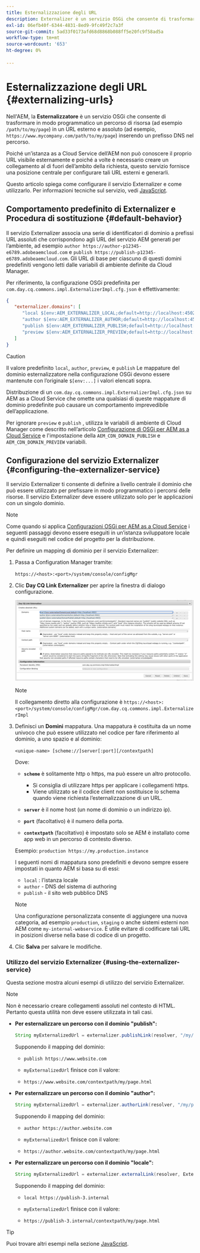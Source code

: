 ```yaml
---
title: Esternalizzazione degli URL
description: Externalizer è un servizio OSGi che consente di trasformare in modo programmatico un percorso di risorsa in un URL esterno e assoluto.
exl-id: 06efb40f-6344-4831-8ed9-9fc49f2c7a3f
source-git-commit: 5ad33f0173afd68d8868b088ff5e20fc9f58ad5a
workflow-type: tm+mt
source-wordcount: '653'
ht-degree: 0%

---
```


# Esternalizzazione degli URL {#externalizing-urls}

Nell&#39;AEM, la **Esternalizzatore** è un servizio OSGi che consente di trasformare in modo programmatico un percorso di risorsa (ad esempio `/path/to/my/page`) in un URL esterno e assoluto (ad esempio, `https://www.mycompany.com/path/to/my/page`) inserendo un prefisso DNS nel percorso.

Poiché un’istanza as a Cloud Service dell’AEM non può conoscere il proprio URL visibile esternamente e poiché a volte è necessario creare un collegamento al di fuori dell’ambito della richiesta, questo servizio fornisce una posizione centrale per configurare tali URL esterni e generarli.

Questo articolo spiega come configurare il servizio Externalizer e come utilizzarlo. Per informazioni tecniche sul servizio, vedi [JavaScript](https://www.adobe.io/experience-manager/reference-materials/cloud-service/javadoc/com/day/cq/commons/Externalizer.html).

## Comportamento predefinito di Externalizer e Procedura di sostituzione {#default-behavior}

Il servizio Externalizer associa una serie di identificatori di dominio a prefissi URL assoluti che corrispondono agli URL del servizio AEM generati per l’ambiente, ad esempio `author https://author-p12345-e6789.adobeaemcloud.com` e `publish https://publish-p12345-e6789.adobeaemcloud.com`. Gli URL di base per ciascuno di questi domini predefiniti vengono letti dalle variabili di ambiente definite da Cloud Manager.

Per riferimento, la configurazione OSGi predefinita per `com.day.cq.commons.impl.ExternalizerImpl.cfg.json` è effettivamente:

```json
{
   "externalizer.domains": [
      "local $[env:AEM_EXTERNALIZER_LOCAL;default=http://localhost:4502]",
      "author $[env:AEM_EXTERNALIZER_AUTHOR;default=http://localhost:4502]",
      "publish $[env:AEM_EXTERNALIZER_PUBLISH;default=http://localhost:4503]",
      "preview $[env:AEM_EXTERNALIZER_PREVIEW;default=http://localhost:4503]"
   ]
}
```

>[!CAUTION]
>
>Il valore predefinito `local`, `author`, `preview`, e `publish` Le mappature del dominio esternalizzatore nella configurazione OSGi devono essere mantenute con l’originale `$[env:...]` i valori elencati sopra.
>
>Distribuzione di un `com.day.cq.commons.impl.ExternalizerImpl.cfg.json` su AEM as a Cloud Service che omette una qualsiasi di queste mappature di dominio predefinite può causare un comportamento imprevedibile dell’applicazione.

Per ignorare `preview` e `publish` , utilizza le variabili di ambiente di Cloud Manager come descritto nell’articolo [Configurazione di OSGi per AEM as a Cloud Service](/help/implementing/deploying/configuring-osgi.md#cloud-manager-api-format-for-setting-properties) e l&#39;impostazione della `AEM_CDN_DOMAIN_PUBLISH` e `AEM_CDN_DOMAIN_PREVIEW` variabili.

## Configurazione del servizio Externalizer {#configuring-the-externalizer-service}

Il servizio Externalizer ti consente di definire a livello centrale il dominio che può essere utilizzato per prefissare in modo programmatico i percorsi delle risorse. Il servizio Externalizer deve essere utilizzato solo per le applicazioni con un singolo dominio.

>[!NOTE]
>
>Come quando si applica [Configurazioni OSGi per AEM as a Cloud Service](/help/implementing/deploying/overview.md#osgi-configuration) i seguenti passaggi devono essere eseguiti in un’istanza sviluppatore locale e quindi eseguiti nel codice del progetto per la distribuzione.

Per definire un mapping di dominio per il servizio Externalizer:

1. Passa a Configuration Manager tramite:

   `https://<host>:<port>/system/console/configMgr`

1. Clic **Day CQ Link Externalizer** per aprire la finestra di dialogo configurazione.

   ![Configurazione OSGi di Externalizer](./assets/externalizer-osgi.png)

   >[!NOTE]
   >
   >Il collegamento diretto alla configurazione è `https://<host>:<port>/system/console/configMgr/com.day.cq.commons.impl.ExternalizerImpl`

1. Definisci un **Domini** mappatura. Una mappatura è costituita da un nome univoco che può essere utilizzato nel codice per fare riferimento al dominio, a uno spazio e al dominio:

   `<unique-name> [scheme://]server[:port][/contextpath]`

   Dove:

   * **`scheme`** è solitamente http o https, ma può essere un altro protocollo.

      * Si consiglia di utilizzare https per applicare i collegamenti https.
      * Viene utilizzato se il codice client non sostituisce lo schema quando viene richiesta l’esternalizzazione di un URL.

   * **`server`** è il nome host (un nome di dominio o un indirizzo ip).
   * **`port`** (facoltativo) è il numero della porta.
   * **`contextpath`** (facoltativo) è impostato solo se AEM è installato come app web in un percorso di contesto diverso.

   Esempio: `production https://my.production.instance`

   I seguenti nomi di mappatura sono predefiniti e devono sempre essere impostati in quanto AEM si basa su di essi:

   * `local` : l’istanza locale
   * `author` - DNS del sistema di authoring
   * `publish` - il sito web pubblico DNS

   >[!NOTE]
   >
   >Una configurazione personalizzata consente di aggiungere una nuova categoria, ad esempio `production`, `staging` o anche sistemi esterni non AEM come `my-internal-webservice`. È utile evitare di codificare tali URL in posizioni diverse nella base di codice di un progetto.

1. Clic **Salva** per salvare le modifiche.

### Utilizzo del servizio Externalizer {#using-the-externalizer-service}

Questa sezione mostra alcuni esempi di utilizzo del servizio Externalizer.

>[!NOTE]
>
>Non è necessario creare collegamenti assoluti nel contesto di HTML. Pertanto questa utilità non deve essere utilizzata in tali casi.

* **Per esternalizzare un percorso con il dominio &quot;publish&quot;:**

  ```java
  String myExternalizedUrl = externalizer.publishLink(resolver, "/my/page") + ".html";
  ```

  Supponendo il mapping del dominio:

   * `publish https://www.website.com`

   * `myExternalizedUrl` finisce con il valore:

   * `https://www.website.com/contextpath/my/page.html`

* **Per esternalizzare un percorso con il dominio &quot;author&quot;:**

  ```java
  String myExternalizedUrl = externalizer.authorLink(resolver, "/my/page") + ".html";
  ```

  Supponendo il mapping del dominio:

   * `author https://author.website.com`

   * `myExternalizedUrl` finisce con il valore:

   * `https://author.website.com/contextpath/my/page.html`

* **Per esternalizzare un percorso con il dominio &quot;locale&quot;:**

  ```java
  String myExternalizedUrl = externalizer.externalLink(resolver, Externalizer.LOCAL, "/my/page") + ".html";
  ```

  Supponendo il mapping del dominio:

   * `local https://publish-3.internal`

   * `myExternalizedUrl` finisce con il valore:

   * `https://publish-3.internal/contextpath/my/page.html`

>[!TIP]
>
>Puoi trovare altri esempi nella sezione [JavaScript](https://www.adobe.io/experience-manager/reference-materials/cloud-service/javadoc/com/day/cq/commons/Externalizer.html).
